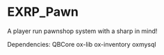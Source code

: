 # EXRP_Pawn
A player run pawnshop system with a sharp in mind! 

Dependencies:
QBCore
ox-lib
ox-inventory
oxmysql

